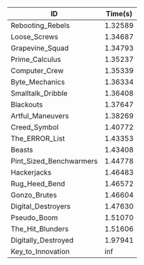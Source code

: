 |ID|Time(s)|
|-|-|
|Rebooting_Rebels|1.32589|
|Loose_Screws|1.34687|
|Grapevine_Squad|1.34793|
|Prime_Calculus|1.35237|
|Computer_Crew|1.35339|
|Byte_Mechanics|1.36334|
|Smalltalk_Dribble|1.36408|
|Blackouts|1.37647|
|Artful_Maneuvers|1.38269|
|Creed_Symbol|1.40772|
|The_ERROR_List|1.43353|
|Beasts|1.43408|
|Pint_Sized_Benchwarmers|1.44778|
|Hackerjacks|1.46483|
|Rug_Heed_Bend|1.46572|
|Gonzo_Brutes|1.46604|
|Digital_Destroyers|1.47630|
|Pseudo_Boom|1.51070|
|The_Hit_Blunders|1.51606|
|Digitally_Destroyed|1.97941|
|Key_to_Innovation|inf|

